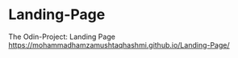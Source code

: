 # Landing-Page
The Odin-Project: Landing Page
https://mohammadhamzamushtaqhashmi.github.io/Landing-Page/
